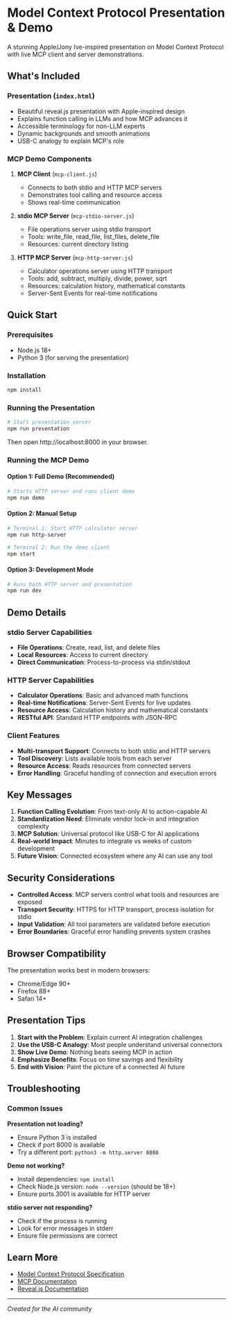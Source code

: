 # Model Context Protocol Presentation & Demo

A stunning Apple/Jony Ive-inspired presentation on Model Context Protocol with live MCP client and server demonstrations.

## What's Included

### Presentation (`index.html`)
- Beautiful reveal.js presentation with Apple-inspired design
- Explains function calling in LLMs and how MCP advances it
- Accessible terminology for non-LLM experts
- Dynamic backgrounds and smooth animations
- USB-C analogy to explain MCP's role

### MCP Demo Components

1. **MCP Client** (`mcp-client.js`)
   - Connects to both stdio and HTTP MCP servers
   - Demonstrates tool calling and resource access
   - Shows real-time communication

2. **stdio MCP Server** (`mcp-stdio-server.js`)
   - File operations server using stdio transport
   - Tools: write_file, read_file, list_files, delete_file
   - Resources: current directory listing

3. **HTTP MCP Server** (`mcp-http-server.js`)
   - Calculator operations server using HTTP transport
   - Tools: add, subtract, multiply, divide, power, sqrt
   - Resources: calculation history, mathematical constants
   - Server-Sent Events for real-time notifications

## Quick Start

### Prerequisites
- Node.js 18+ 
- Python 3 (for serving the presentation)

### Installation
```bash
npm install
```

### Running the Presentation
```bash
# Start presentation server
npm run presentation
```
Then open http://localhost:8000 in your browser.

### Running the MCP Demo

#### Option 1: Full Demo (Recommended)
```bash
# Starts HTTP server and runs client demo
npm run demo
```

#### Option 2: Manual Setup
```bash
# Terminal 1: Start HTTP calculator server
npm run http-server

# Terminal 2: Run the demo client
npm start
```

#### Option 3: Development Mode
```bash
# Runs both HTTP server and presentation
npm run dev
```
## Demo Details

### stdio Server Capabilities
- **File Operations**: Create, read, list, and delete files
- **Local Resources**: Access to current directory
- **Direct Communication**: Process-to-process via stdin/stdout

### HTTP Server Capabilities
- **Calculator Operations**: Basic and advanced math functions
- **Real-time Notifications**: Server-Sent Events for live updates
- **Resource Access**: Calculation history and mathematical constants
- **RESTful API**: Standard HTTP endpoints with JSON-RPC

### Client Features
- **Multi-transport Support**: Connects to both stdio and HTTP servers
- **Tool Discovery**: Lists available tools from each server
- **Resource Access**: Reads resources from connected servers
- **Error Handling**: Graceful handling of connection and execution errors

## Key Messages

1. **Function Calling Evolution**: From text-only AI to action-capable AI
2. **Standardization Need**: Eliminate vendor lock-in and integration complexity
3. **MCP Solution**: Universal protocol like USB-C for AI applications
4. **Real-world Impact**: Minutes to integrate vs weeks of custom development
5. **Future Vision**: Connected ecosystem where any AI can use any tool

## Security Considerations

- **Controlled Access**: MCP servers control what tools and resources are exposed
- **Transport Security**: HTTPS for HTTP transport, process isolation for stdio
- **Input Validation**: All tool parameters are validated before execution
- **Error Boundaries**: Graceful error handling prevents system crashes

## Browser Compatibility

The presentation works best in modern browsers:
- Chrome/Edge 90+
- Firefox 88+
- Safari 14+

## Presentation Tips

1. **Start with the Problem**: Explain current AI integration challenges
2. **Use the USB-C Analogy**: Most people understand universal connectors
3. **Show Live Demo**: Nothing beats seeing MCP in action
4. **Emphasize Benefits**: Focus on time savings and flexibility
5. **End with Vision**: Paint the picture of a connected AI future

## Troubleshooting

### Common Issues

**Presentation not loading?**
- Ensure Python 3 is installed
- Check if port 8000 is available
- Try a different port: `python3 -m http.server 8080`

**Demo not working?**
- Install dependencies: `npm install`
- Check Node.js version: `node --version` (should be 18+)
- Ensure ports 3001 is available for HTTP server

**stdio server not responding?**
- Check if the process is running
- Look for error messages in stderr
- Ensure file permissions are correct

## Learn More

- [Model Context Protocol Specification](https://modelcontextprotocol.io/specification/2025-06-18)
- [MCP Documentation](https://modelcontextprotocol.io)
- [Reveal.js Documentation](https://revealjs.com)

---

*Created for the AI community*
